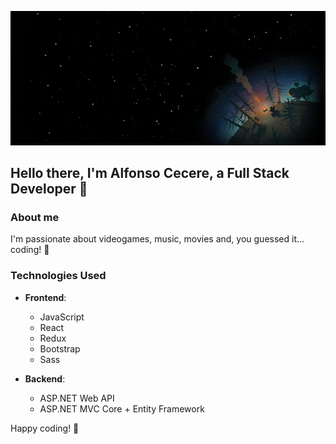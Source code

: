 ![Image Description](/images/wallpaper.jpg)
## Hello there, I'm Alfonso Cecere, a Full Stack Developer 👋

### About me
I'm passionate about videogames, music, movies and, you guessed it... coding! 🚀

### Technologies Used
- **Frontend**:
  - JavaScript
  - React
  - Redux
  - Bootstrap
  - Sass

- **Backend**:
  - ASP.NET Web API
  - ASP.NET MVC Core + Entity Framework
 
  
Happy coding! 🚀
